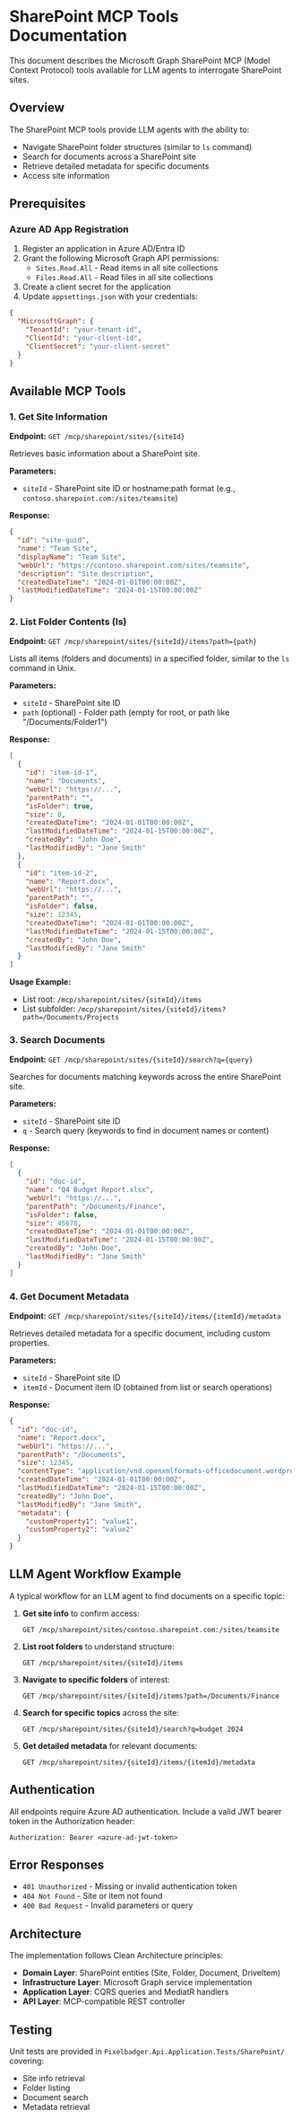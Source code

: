 # SharePoint MCP Tools Documentation

This document describes the Microsoft Graph SharePoint MCP (Model Context Protocol) tools available for LLM agents to interrogate SharePoint sites.

## Overview

The SharePoint MCP tools provide LLM agents with the ability to:
- Navigate SharePoint folder structures (similar to `ls` command)
- Search for documents across a SharePoint site
- Retrieve detailed metadata for specific documents
- Access site information

## Prerequisites

### Azure AD App Registration

1. Register an application in Azure AD/Entra ID
2. Grant the following Microsoft Graph API permissions:
   - `Sites.Read.All` - Read items in all site collections
   - `Files.Read.All` - Read files in all site collections
3. Create a client secret for the application
4. Update `appsettings.json` with your credentials:

```json
{
  "MicrosoftGraph": {
    "TenantId": "your-tenant-id",
    "ClientId": "your-client-id",
    "ClientSecret": "your-client-secret"
  }
}
```

## Available MCP Tools

### 1. Get Site Information

**Endpoint:** `GET /mcp/sharepoint/sites/{siteId}`

Retrieves basic information about a SharePoint site.

**Parameters:**
- `siteId` - SharePoint site ID or hostname:path format (e.g., `contoso.sharepoint.com:/sites/teamsite`)

**Response:**
```json
{
  "id": "site-guid",
  "name": "Team Site",
  "displayName": "Team Site",
  "webUrl": "https://contoso.sharepoint.com/sites/teamsite",
  "description": "Site description",
  "createdDateTime": "2024-01-01T00:00:00Z",
  "lastModifiedDateTime": "2024-01-15T00:00:00Z"
}
```

### 2. List Folder Contents (ls)

**Endpoint:** `GET /mcp/sharepoint/sites/{siteId}/items?path={path}`

Lists all items (folders and documents) in a specified folder, similar to the `ls` command in Unix.

**Parameters:**
- `siteId` - SharePoint site ID
- `path` (optional) - Folder path (empty for root, or path like "/Documents/Folder1")

**Response:**
```json
[
  {
    "id": "item-id-1",
    "name": "Documents",
    "webUrl": "https://...",
    "parentPath": "",
    "isFolder": true,
    "size": 0,
    "createdDateTime": "2024-01-01T00:00:00Z",
    "lastModifiedDateTime": "2024-01-15T00:00:00Z",
    "createdBy": "John Doe",
    "lastModifiedBy": "Jane Smith"
  },
  {
    "id": "item-id-2",
    "name": "Report.docx",
    "webUrl": "https://...",
    "parentPath": "",
    "isFolder": false,
    "size": 12345,
    "createdDateTime": "2024-01-01T00:00:00Z",
    "lastModifiedDateTime": "2024-01-15T00:00:00Z",
    "createdBy": "John Doe",
    "lastModifiedBy": "Jane Smith"
  }
]
```

**Usage Example:**
- List root: `/mcp/sharepoint/sites/{siteId}/items`
- List subfolder: `/mcp/sharepoint/sites/{siteId}/items?path=/Documents/Projects`

### 3. Search Documents

**Endpoint:** `GET /mcp/sharepoint/sites/{siteId}/search?q={query}`

Searches for documents matching keywords across the entire SharePoint site.

**Parameters:**
- `siteId` - SharePoint site ID
- `q` - Search query (keywords to find in document names or content)

**Response:**
```json
[
  {
    "id": "doc-id",
    "name": "Q4 Budget Report.xlsx",
    "webUrl": "https://...",
    "parentPath": "/Documents/Finance",
    "isFolder": false,
    "size": 45678,
    "createdDateTime": "2024-01-01T00:00:00Z",
    "lastModifiedDateTime": "2024-01-15T00:00:00Z",
    "createdBy": "John Doe",
    "lastModifiedBy": "Jane Smith"
  }
]
```

### 4. Get Document Metadata

**Endpoint:** `GET /mcp/sharepoint/sites/{siteId}/items/{itemId}/metadata`

Retrieves detailed metadata for a specific document, including custom properties.

**Parameters:**
- `siteId` - SharePoint site ID
- `itemId` - Document item ID (obtained from list or search operations)

**Response:**
```json
{
  "id": "doc-id",
  "name": "Report.docx",
  "webUrl": "https://...",
  "parentPath": "/Documents",
  "size": 12345,
  "contentType": "application/vnd.openxmlformats-officedocument.wordprocessingml.document",
  "createdDateTime": "2024-01-01T00:00:00Z",
  "lastModifiedDateTime": "2024-01-15T00:00:00Z",
  "createdBy": "John Doe",
  "lastModifiedBy": "Jane Smith",
  "metadata": {
    "customProperty1": "value1",
    "customProperty2": "value2"
  }
}
```

## LLM Agent Workflow Example

A typical workflow for an LLM agent to find documents on a specific topic:

1. **Get site info** to confirm access:
   ```
   GET /mcp/sharepoint/sites/contoso.sharepoint.com:/sites/teamsite
   ```

2. **List root folders** to understand structure:
   ```
   GET /mcp/sharepoint/sites/{siteId}/items
   ```

3. **Navigate to specific folders** of interest:
   ```
   GET /mcp/sharepoint/sites/{siteId}/items?path=/Documents/Finance
   ```

4. **Search for specific topics** across the site:
   ```
   GET /mcp/sharepoint/sites/{siteId}/search?q=budget 2024
   ```

5. **Get detailed metadata** for relevant documents:
   ```
   GET /mcp/sharepoint/sites/{siteId}/items/{itemId}/metadata
   ```

## Authentication

All endpoints require Azure AD authentication. Include a valid JWT bearer token in the Authorization header:

```
Authorization: Bearer <azure-ad-jwt-token>
```

## Error Responses

- `401 Unauthorized` - Missing or invalid authentication token
- `404 Not Found` - Site or item not found
- `400 Bad Request` - Invalid parameters or query

## Architecture

The implementation follows Clean Architecture principles:

- **Domain Layer**: SharePoint entities (Site, Folder, Document, DriveItem)
- **Infrastructure Layer**: Microsoft Graph service implementation
- **Application Layer**: CQRS queries and MediatR handlers
- **API Layer**: MCP-compatible REST controller

## Testing

Unit tests are provided in `Pixelbadger.Api.Application.Tests/SharePoint/` covering:
- Site info retrieval
- Folder listing
- Document search
- Metadata retrieval